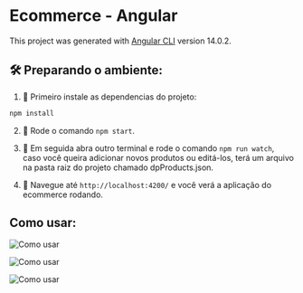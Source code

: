 # Ecommerce - Angular

This project was generated with [Angular CLI](https://github.com/angular/angular-cli) version 14.0.2.

## 🛠️ Preparando o ambiente:

1. 🔮 Primeiro instale as dependencias do projeto:

```bash
npm install
```

2. 🚧 Rode o comando `npm start`.

3. 🚧 Em seguida abra outro terminal e rode o comando `npm run watch`, caso você queira adicionar novos produtos ou editá-los, terá um arquivo na pasta raiz do projeto chamado dpProducts.json.

4. 🚀 Navegue até `http://localhost:4200/` e você verá a aplicação do ecommerce rodando.

## Como usar:

![Como usar](https://media1.giphy.com/media/v1.Y2lkPTc5MGI3NjExNmU5MzlkODdjY2E1MDQ4MTBhYTQwODBkNjM1MjU0Y2RhZTFiM2JhOSZjdD1n/Jvk9l8gVSCNy0tgjIr/giphy.gif)

![Como usar](https://media0.giphy.com/media/v1.Y2lkPTc5MGI3NjExYmIxMGY0OGU1NThkOWE5NmQ5NWY2NDgzNTIyZTMwZDc5NGQyNmJmYSZjdD1n/4GzdhtSH4sUiuPxyBA/giphy.gif)

![Como usar](https://media3.giphy.com/media/v1.Y2lkPTc5MGI3NjExNzYzMGY2Mjc2MzU4MWJlNzYzZWQwZjQxYzEyZTQwOTJkNWFiMmI1ZCZjdD1n/IEbmsfzmfCJU3b4Rvw/giphy.gif)
